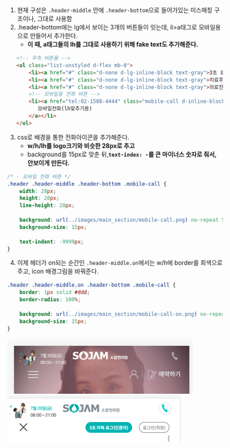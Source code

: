 1. 현재 구성은 `.header-middle` 안에 `.header-bottom`으로 들어가있는 미스매칭 구조이나, 그대로 사용함
2. .header-bottom에는 lg에서 보이는 3개의 버튼들이 잇는데, li>a태그로 모바일용으로 만들어서 추가한다.
   - **이 때, a태그들의 lh를 그대로 사용하기 위해 fake text도 추가해준다.**
```html
   <!-- 우측 버튼들 -->
   <ul class="list-unstyled d-flex mb-0">
       <li><a href="#" class="d-none d-lg-inline-block text-gray">3초 로그인</a></li>
       <li><a href="#" class="d-none d-lg-inline-block text-gray">치료후기</a></li>
       <li><a href="#" class="d-none d-lg-inline-block text-gray">의료진소개</a></li>
       <!-- 모바일용 전화 버튼 -->
       <li><a href="tel:02-1588-4444" class="mobile-call d-inline-block d-lg-none text-gray">
          모바일전화(lh맞추기용)
       </a></li>
   </ul>
```

3. css로 배경을 통한 전화아이콘을 추가해준다.
   - **w/h/lh를 logo크기와 비슷한 28px로 추고**
   - background를 15px로 맞춘 뒤,**`text-index: -`를 큰 마이너스 숫자로 줘서, 안보이게 만든다.**
```css
/* - 모바일 전화 버튼 */
.header .header-middle .header-bottom .mobile-call {
    width: 28px;
    height: 28px;
    line-height: 28px;

    background: url(../images/main_section/mobile-call.png) no-repeat 50% 50%;
    background-size: 15px;
   
    text-indent: -9999px;
}
```

4. 이제 헤더가 on되는 순간인 `.header-middle.on`에서는 w/h에 border를 회색으로 주고, icon 배경그림을 바꿔준다.
```css
.header .header-middle.on .header-bottom .mobile-call {
    border: 1px solid #ddd;
    border-radius: 100%;

    background: url(../images/main_section/mobile-call-on.png) no-repeat 50% 50%;
    background-size: 15px;
}
```
![img.png](../ui/356.png)
![img.png](../ui/357.png)
